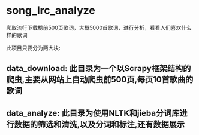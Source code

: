 # song_lrc_analyze
爬取流行下载榜前500页歌词，大概5000首歌词，进行分析，看看人们喜欢什么样的歌词

此项目只要分为两大块:

## data_download: 此目录为一个以Scrapy框架结构的爬虫,主要从网站上自动爬虫前500页,每页10首歌曲的歌词

## data_analyze: 此目录为使用NLTK和jieba分词库进行数据的筛选和清洗,以及分词和标注,还有数据展示


